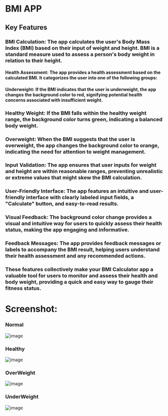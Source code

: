 # BMI APP

## Key Features

### BMI Calculation: The app calculates the user's Body Mass Index (BMI) based on their input of weight and height. BMI is a standard measure used to assess a person's body weight in relation to their height.

#### Health Assessment: The app provides a health assessment based on the calculated BMI. It categorizes the user into one of the following groups:

#### Underweight: If the BMI indicates that the user is underweight, the app changes the background color to red, signifying potential health concerns associated with insufficient weight.
### Healthy Weight: If the BMI falls within the healthy weight range, the background color turns green, indicating a balanced body weight.
### Overweight: When the BMI suggests that the user is overweight, the app changes the background color to orange, indicating the need for attention to weight management.
### Input Validation: The app ensures that user inputs for weight and height are within reasonable ranges, preventing unrealistic or extreme values that might skew the BMI calculation.

### User-Friendly Interface: The app features an intuitive and user-friendly interface with clearly labeled input fields, a "Calculate" button, and easy-to-read results.

### Visual Feedback: The background color change provides a visual and intuitive way for users to quickly assess their health status, making the app engaging and informative.

### Feedback Messages: The app provides feedback messages or labels to accompany the BMI result, helping users understand their health assessment and any recommended actions.

### These features collectively make your BMI Calculator app a valuable tool for users to monitor and assess their health and body weight, providing a quick and easy way to gauge their fitness status.

# Screenshot:

### Normal
![image](https://github.com/saicharan21-dev/bmi_app/assets/75615707/6694e605-a8bd-4656-9daa-56350dc0113d)
### Healthy
![image](https://github.com/saicharan21-dev/bmi_app/assets/75615707/e31e21b2-e270-4cba-8880-c49fe44a1f22)
### OverWeight 
![image](https://github.com/saicharan21-dev/bmi_app/assets/75615707/06de26db-c70b-49d7-a35b-4314e93504d4)
### UnderWeight
![image](https://github.com/saicharan21-dev/bmi_app/assets/75615707/96f27573-042a-4427-9fc3-98778bf608cd)


